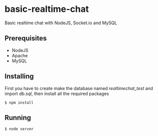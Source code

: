 # basic-realtime-chat
Basic realtime chat with NodeJS, Socket.io and MySQL

## Prerequisites

- NodeJS
- Apache
- MySQL

## Installing

First you have to create make the database named *realtimechat_test* and import *db.sql*, then install all the required packages

```
$ npm install
```

## Running

```
$ node server
```
